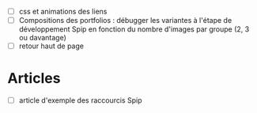 - [ ] css et animations des liens
- [ ] Compositions des portfolios : débugger les variantes à l'étape de développement Spip en fonction du nombre d'images par groupe (2, 3 ou davantage)
- [ ] retour haut de page

# Articles

- [ ] article d'exemple des raccourcis Spip
